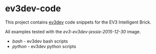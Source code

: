 # ev3dev-code

This project contains [ev3dev](http://www.ev3dev.org/) code snippets for the EV3 Intelligent Brick.

All examples tested with the _ev3-ev3dev-jessie-2015-12-30_ image.
- *bash* - ev3dev bash scripts
- *python* - ev3dev python scripts



